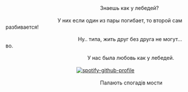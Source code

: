 ㅤㅤㅤㅤㅤㅤㅤㅤㅤㅤㅤㅤㅤㅤㅤㅤㅤㅤㅤㅤЗнаешь как у лебедей?


ㅤㅤㅤㅤㅤㅤㅤㅤㅤㅤㅤУ них если один из пары погибает, то второй сам разбивается!


ㅤㅤㅤㅤㅤㅤㅤㅤㅤㅤㅤㅤㅤ ㅤㅤНу.. типа, жить друг без друга не могут... во.


ㅤㅤㅤㅤㅤㅤㅤㅤㅤㅤㅤ ㅤㅤㅤㅤㅤㅤУ нас была любовь как у лебедей.


ㅤㅤㅤㅤㅤㅤㅤㅤㅤㅤㅤㅤㅤㅤㅤ[![spotify-github-profile](https://spotify-github-profile.kittinanx.com/api/view?uid=31ypcxvijuzvjgk2dnmmvhdgzweu&cover_image=true&theme=novatorem&show_offline=true&background_color=0d1117&interchange=true&bar_color=fc5b9f&bar_color_cover=false)](https://spotify-github-profile.kittinanx.com/api/view?uid=31ypcxvijuzvjgk2dnmmvhdgzweu&redirect=true)


ㅤㅤㅤㅤㅤㅤㅤㅤㅤㅤㅤㅤㅤㅤㅤㅤㅤㅤㅤㅤПалають спогадів мости 
